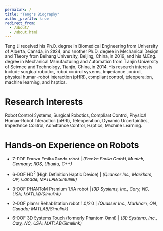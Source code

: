 ```yaml
---
permalink: /
title: "Teng's Biography"
author_profile: true
redirect_from: 
  - /about/
  - /about.html
---
```


Teng Li received his Ph.D. degree in Biomedical Engineering from University of Alberta, Canada, in 2024, and another Ph.D. degree in Mechanical Design and Theory from Beihang University, Beijing, China, in 2019, and his M.Eng. degree in Mechanical Manufacturing and Automation from Tianjin University of Science and Technology, Tianjin, China, in 2014. His research interests include surgical robotics, robot control systems, impedance control, physical human-robot interaction (pHRI), compliant control, teleoperation, machine learning, and haptics.


Research Interests
======
Robot Control Systems, Surgical Robotics, Compliant Control, Physical Human-Robot Interaction (pHRI), Teleoperation, Dynamic Uncertainties, Impedance Control, Admittance Control, Haptics, Machine Learning.


Hands-on Experience on Robots
======
+ 7-DOF Franka Emika Panda robot | _(Franka Emika GmbH, Munich, Germany; ROS, Ubuntu, C++)_

- 6-DOF HD<sup>2</sup> (High Definition Haptic Device) | _(Quanser Inc., Markham, ON, Canada; MATLAB/Simulink)_

* 3-DOF PHANToM Premium 1.5A robot | _(3D Systems, Inc., Cary, NC, USA; MATLAB/Simulink)_

* 2-DOF planar Rehabilitation robot 1.0/2.0 | _(Quanser Inc., Markham, ON, Canada; MATLAB/Simulink)_

* 6-DOF 3D Systems Touch (formerly Phantom Omni) | _(3D Systems, Inc., Cary, NC, USA; MATLAB/Simulink)_


<!-- For more info -->
<!-- ------ -->
<!-- (-- This is the end of this page. --) -->
